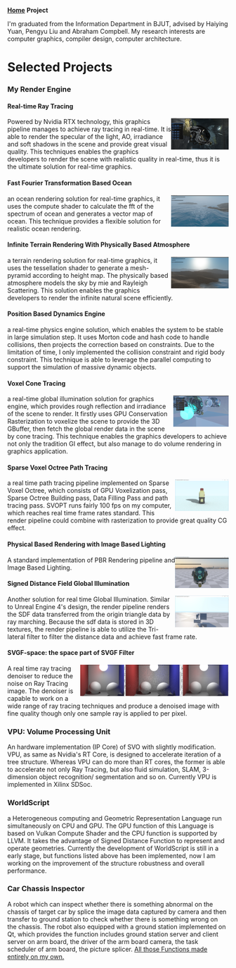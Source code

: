 **[Home](https://yetgear.github.io/)**    **Project**



I'm graduated from the Information Department in BJUT, advised by Haiying Yuan, Pengyu Liu and Abraham Compbell. My research interests are computer graphics, compiler design, computer architecture.



# Selected Projects

### My Render Engine

#### Real-time Ray Tracing

<img src="https://raw.githubusercontent.com/Yetgear/Yetgear.github.io/master/resume-rtx.PNG" height="72px" align="right"> 

Powered by Nvidia RTX technology, this graphics pipeline manages to achieve ray tracing in real-time. It is able to render the specular of the light, AO, irradiance and soft shadows in the scene and provide great visual quality. This techniques enables the graphics developers to render the scene with realistic quality in real-time, thus it is the ultimate solution for real-time graphics.

#### Fast Fourier Transformation Based Ocean

<img src="https://raw.githubusercontent.com/Yetgear/Yetgear.github.io/master/resume-ocean.PNG" height="72px" align="right"> 

an ocean rendering solution for real-time graphics, it uses the compute shader to calculate the fft of the spectrum of ocean and generates a vector map of ocean.  This technique provides a flexible solution for realistic ocean rendering.

#### Infinite Terrain Rendering With Physically Based Atmosphere 

<img src="https://raw.githubusercontent.com/Yetgear/Yetgear.github.io/master/resume-terrain.PNG" height="72px" align="right"> 

a terrain rendering solution for real-time graphics, it uses the tessellation shader to generate a mesh-pyramid according to height map. The physically based atmosphere models the sky by mie and Rayleigh Scattering. This solution enables the graphics developers to render the infinite natural scene efficiently.

#### Position Based Dynamics Engine

a real-time physics engine solution, which enables the system to be stable in large simulation step. It uses Morton code and hash code to handle collisions, then projects the correction based on constraints. Due to the limitation of time, I only implemented the collision constraint and rigid body constraint. This technique is able to leverage the parallel computing to support the simulation of massive dynamic objects.

#### Voxel Cone Tracing

<img src="https://raw.githubusercontent.com/Yetgear/Yetgear.github.io/master/resume-vxgi.png" height="72px" align="right">  
a real-time global illumination solution for graphics engine, which provides rough reflection and irradiance of the scene to render. It firstly uses GPU Conservation Rasterization to voxelize the scene to provide the 3D GBuffer, then fetch the global render data in the scene by cone tracing. This technique enables the graphics developers to achieve not only the tradition GI effect, but also manage to do volume rendering in graphics application. 

#### Sparse Voxel Octree Path Tracing
<img src="https://raw.githubusercontent.com/Yetgear/Yetgear.github.io/master/resume-rtgi-1.PNG" height="72px" align="right">  
a real time path tracing pipeline implemented on Sparse Voxel Octree, which consists of GPU Voxelization pass, Sparse Octree Building pass, Data Filling Pass and path tracing pass. SVOPT runs fairly 100 fps on my computer, which reaches real time frame rates standard. This render pipeline could combine with rasterization to provide great quality CG effect.

#### Physical Based Rendering with Image Based Lighting 
<img src="https://raw.githubusercontent.com/Yetgear/Yetgear.github.io/master/resume-pbr-ibl.PNG"  height="72px" align="right">
A standard implementation of PBR Rendering pipeline and Image Based Lighting. 

#### Signed Distance Field Global Illumination 
<img src="https://raw.githubusercontent.com/Yetgear/Yetgear.github.io/master/resume-sdf-gi.jpg" height="72px" align="right">
Another solution for real time Global Illumination. Similar to Unreal Engine 4's design, the render pipeline renders the SDF data transferred from the origin triangle data by ray marching. Because the sdf data is stored in 3D textures, the render pipeline is able to utilize the Tri-lateral filter to filter the distance data and achieve fast frame rate.

#### SVGF-space: the space part of SVGF Filter
<img src="https://raw.githubusercontent.com/Yetgear/Yetgear.github.io/master/resume-svgf-space.jpg" height="72px" align="right">
A real time ray tracing denoiser to reduce the noise on Ray Tracing image. The denoiser is capable to work on a wide range of ray tracing techniques and produce a denoised image with fine quality though only one sample ray is applied to per pixel.



### VPU: Volume Processing Unit

An hardware implementation (IP Core) of SVO with slightly modification.  VPU, as same as Nvidia's RT Core, is designed to accelerate iteration of a tree structure. Whereas VPU can do more than RT cores, the former is able to accelerate not only Ray Tracing, but also fluid simulation, SLAM, 3-dimension object recognition/ segmentation and so on. Currently VPU is implemented in Xilinx SDSoc.

### WorldScript  

 a Heterogeneous computing and Geometric Representation Language run simultaneously on CPU and GPU. The GPU function of this Language is based on Vulkan Compute Shader and the CPU function is supported by LLVM. It takes the advantage of Signed Distance Function to represent and operate geometries. Currently the development of WorldScript  is still in a early stage, but functions listed above has been implemented, now I am working on the improvement of the structure robustness and overall performance. 

### Car Chassis Inspector

A robot which can inspect whether there is something abnormal on the chassis of target car by splice the image data captured by camera and then transfer to ground station to check whether there is something wrong on the chassis. The robot also equipped with a ground station implemented on Qt, which provides the function includes ground station server and client server on arm board, the driver of the arm board camera, the task scheduler of arm board, the picture splicer.
<u>All those Functions made entirely on my own.</u> 




